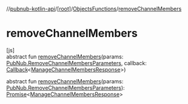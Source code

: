 //[pubnub-kotlin-api](../../../index.md)/[[root]](../index.md)/[ObjectsFunctions](index.md)/[removeChannelMembers](remove-channel-members.md)

# removeChannelMembers

[js]\
abstract fun [removeChannelMembers](remove-channel-members.md)(params: [PubNub.RemoveChannelMembersParameters](../-pub-nub/-remove-channel-members-parameters/index.md), callback: [Callback](../-callback/index.md)&lt;[ManageChannelMembersResponse](../-manage-channel-members-response/index.md)&gt;)

abstract fun [removeChannelMembers](remove-channel-members.md)(params: [PubNub.RemoveChannelMembersParameters](../-pub-nub/-remove-channel-members-parameters/index.md)): [Promise](https://kotlinlang.org/api/latest/jvm/stdlib/kotlin-stdlib/kotlin.js/-promise/index.html)&lt;[ManageChannelMembersResponse](../-manage-channel-members-response/index.md)&gt;

